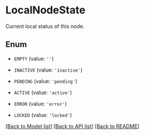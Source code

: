 # LocalNodeState

Current local status of this node.

## Enum

* `EMPTY` (value: `''`)

* `INACTIVE` (value: `'inactive'`)

* `PENDING` (value: `'pending'`)

* `ACTIVE` (value: `'active'`)

* `ERROR` (value: `'error'`)

* `LOCKED` (value: `'locked'`)

[[Back to Model list]](../README.md#documentation-for-models) [[Back to API list]](../README.md#documentation-for-api-endpoints) [[Back to README]](../README.md)


